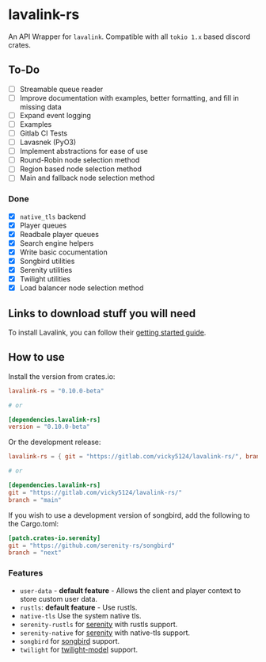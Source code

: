 # lavalink-rs

An API Wrapper for `lavalink`. Compatible with all `tokio 1.x` based discord crates.

## To-Do

- [ ] Streamable queue reader
- [ ] Improve documentation with examples, better formatting, and fill in missing data
- [ ] Expand event logging
- [ ] Examples
- [ ] Gitlab CI Tests
- [ ] Lavasnek (PyO3)
- [ ] Implement abstractions for ease of use
- [ ] Round-Robin node selection method
- [ ] Region based node selection method
- [ ] Main and fallback node selection method

### Done

- [x] `native_tls` backend
- [x] Player queues
- [x] Readbale player queues
- [x] Search engine helpers
- [x] Write basic cocumentation
- [x] Songbird utilities
- [x] Serenity utilities
- [x] Twilight utilities
- [x] Load balancer node selection method

## Links to download stuff you will need

To install Lavalink, you can follow their [getting started guide](https://lavalink.dev/getting-started.html).

## How to use

Install the version from crates.io:

```toml
lavalink-rs = "0.10.0-beta"

# or

[dependencies.lavalink-rs]
version = "0.10.0-beta"
```

Or the development release:

```toml
lavalink-rs = { git = "https://gitlab.com/vicky5124/lavalink-rs/", branch = "main"}

# or

[dependencies.lavalink-rs]
git = "https://gitlab.com/vicky5124/lavalink-rs/"
branch = "main"
```

If you wish to use a development version of songbird, add the following to the Cargo.toml:

```toml
[patch.crates-io.serenity]
git = "https://github.com/serenity-rs/songbird"
branch = "next"
```

### Features

- `user-data` - **default feature** - Allows the client and player context to store custom user data.
- `rustls`: **default feature** - Use rustls.
- `native-tls` Use the system native tls.
- `serenity-rustls` for [serenity](https://lib.rs/crates/serenity) with rustls support.
- `serenity-native` for [serenity](https://lib.rs/crates/serenity) with native-tls support.
- `songbird` for [songbird](https://lib.rs/crates/songbird) support.
- `twilight` for [twilight-model](https://lib.rs/crates/twilight-model) support.
